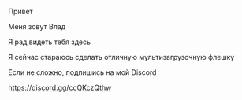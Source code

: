 Привет

Меня зовут Влад

Я рад видеть тебя здесь

Я сейчас стараюсь сделать отличную мультизагрузочную флешку

Если не сложно, подпишись на мой Discord

https://discord.gg/ccQKczQthw
